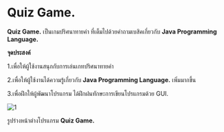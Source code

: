 # Quiz Game.
**Quiz Game.** เป็นเกมปริศนาทายคำ ที่เต็มไปด้วยคำถามเบสิคเกี่ยวกับ **Java Programming Language.**

**จุดประสงค์**

1.เพื่อให้ผู้ใช้งานสนุกกับการเล่นเกทปริศนาทายคำ

2.เพื่อให้ผู้ใช้งานได้ความรู้เกี่ยวกับ **Java Programming Language.** เพิ่มมากขึ้น

3.เพื่อฝึกให้ผู้พัฒนาโปรแกรม ได้ฝึกฝนทักษะการเขียนโปรแกรมด้วย GUI.

![1](https://user-images.githubusercontent.com/45255939/49152606-f431d680-f345-11e8-911f-32f7587151db.PNG)

รูปร่างหน้าต่างโปรแกรม **Quiz Game.**
